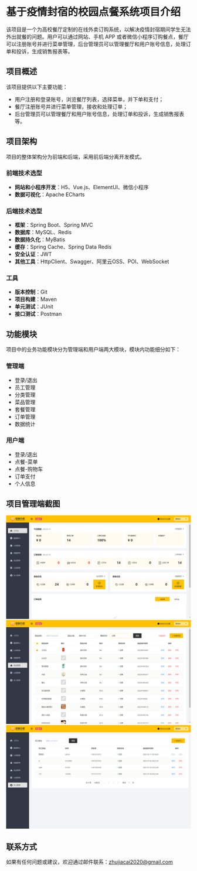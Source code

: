 # 基于疫情封宿的校园点餐系统项目介绍

该项目是一个为高校餐厅定制的在线外卖订购系统，以解决疫情封宿期间学生无法外出就餐的问题。用户可以通过网站、手机 APP 或者微信小程序订购餐点，餐厅可以注册账号并进行菜单管理，后台管理员可以管理餐厅和用户账号信息，处理订单和投诉，生成销售报表等。

## 项目概述

该项目提供以下主要功能：
- 用户注册和登录账号，浏览餐厅列表，选择菜单，并下单和支付；
- 餐厅注册账号并进行菜单管理，接收和处理订单；
- 后台管理员可以管理餐厅和用户账号信息，处理订单和投诉，生成销售报表等。

## 项目架构

项目的整体架构分为前端和后端，采用前后端分离开发模式。

### 前端技术选型

- **网站和小程序开发**：H5、Vue.js、ElementUI、微信小程序
- **数据可视化**：Apache ECharts

### 后端技术选型

- **框架**：Spring Boot、Spring MVC
- **数据库**：MySQL、Redis
- **数据持久化**：MyBatis
- **缓存**：Spring Cache、Spring Data Redis
- **安全认证**：JWT
- **其他工具**：HttpClient、Swagger、阿里云OSS、POI、WebSocket

### 工具

- **版本控制**：Git
- **项目构建**：Maven
- **单元测试**：JUnit
- **接口测试**：Postman

## 功能模块

项目中的业务功能模块分为管理端和用户端两大模块，模块内功能细分如下：

### 管理端

- 登录/退出
- 员工管理
- 分类管理
- 菜品管理
- 套餐管理
- 订单管理
- 数据统计

### 用户端

- 登录/退出
- 点餐-菜单
- 点餐-购物车
- 订单支付
- 个人信息

## 项目管理端截图

![工作空间](images/1.workSpace.png)
![菜品管理](images/5.dishManger.png)
![员工管理](images/8.employeeManger.png)

## 联系方式

如果有任何问题或建议，欢迎通过邮件联系：zhujiacai2020@gmail.com